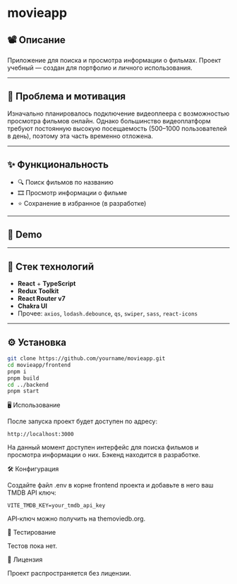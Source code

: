 # movieapp

## 📽️ Описание

Приложение для поиска и просмотра информации о фильмах. Проект учебный — создан для портфолио и личного использования.

---

## 🤔 Проблема и мотивация

Изначально планировалось подключение видеоплеера с возможностью просмотра фильмов онлайн. Однако большинство видеоплатформ требуют постоянную высокую посещаемость (500–1000 пользователей в день), поэтому эта часть временно отложена.

---

## ✨ Функциональность

- 🔍 Поиск фильмов по названию  
- 🎞️ Просмотр информации о фильме  
- ⭐ Сохранение в избранное (в разработке)

---

## 🚀 Demo


---

## 🧰 Стек технологий

- **React** + **TypeScript**
- **Redux Toolkit**
- **React Router v7**
- **Chakra UI**
- Прочее: `axios`, `lodash.debounce`, `qs`, `swiper`, `sass`, `react-icons`

---

## ⚙️ Установка

```bash
git clone https://github.com/yourname/movieapp.git
cd movieapp/frontend
pnpm i
pnpm build
cd ../backend
pnpm start
```
🖥️ Использование

После запуска проект будет доступен по адресу:
```
http://localhost:3000
```
На данный момент доступен интерфейс для поиска фильмов и просмотра информации о них. Бэкенд находится в разработке.

🛠️ Конфигурация

Создайте файл .env в корне frontend проекта и добавьте в него ваш TMDB API ключ:
```
VITE_TMDB_KEY=your_tmdb_api_key
```
API‑ключ можно получить на themoviedb.org.

🧪 Тестирование

Тестов пока нет.

📄 Лицензия

Проект распространяется без лицензии.


